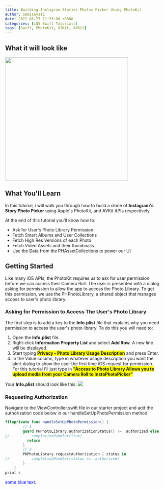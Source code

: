 ```yaml
---
title: Building Instagram Stories Photos Picker Using PhotoKit
author: Samisays11
date: 2022-06-27 11:33:00 +0800
categories: [iOS Swift Tutorials]
tags: [Swift, PhotoKit, UIKit, AVKit]
---
```


## What it will look like 
 <img src="/assets/lib/img/finalimg.sc.png" width="400" height="400">  


## What You'll Learn
In this tutorial, i will walk you through how to build a clone of **Instagram's Story Photo Picker** using Apple's PhotoKit, and AVKit APIs respectively.

At the end of this tutorial you'll know how to: 
* Ask for User's Photo Library Permission
* Fetch Smart Albums and User Collections
* Fetch High Res Versions of each Photo 
* Fetch Video Assets and their thumbnails
* Use the Data from the PHAssetCollections to power our UI

## Getting Started
Like many iOS APIs, the PhotoKit requires us to ask for user permission before we can access their Camera Roll. The user is presented with a dialog  asking for permission to allow the app to access the Photo Library. To get this permission, we use the PHPhotoLibrary, a shared object that manages access to user's photo library.

### Asking for Permission to Access The User's Photo Library 
The first step is to add a key to the **Info.plist** file that explains why you need permission to access the user's photo library.
To do this you will need to:
1. Open the **Info.plist** file.  
2. Right-click **Information Property List** and select **Add Row**. A new line will be displayed. 
3. Start typing <span style="background-color: #FFFF00">**Privacy - Photo Library Usage Description**</span> and press Enter. 
4. In the Value column, type in whatever usage description you want the alert dialog to show the user the first time iOS request for permission. For this tutorial i'll just type in <span style="background-color: #FFFF00">**"Access to Photo Library Allows you to upload media from your Camera Roll to InstaPhotoPicker"**</span>
 
Your **Info.plist** should look like this:
 <img src="/assets/lib/img/info.plist.sc.png">  


### Requesting Authorization
Navigate to the ViewController.swift file in our starter project and add the authorization code below in our handleSetUpPhotoPermission method

 
```swift
fileprivate func handleSetUpPhotoPermission() {
        // 1
        guard PHPhotoLibrary.authorizationStatus() != .authorized else {
//          completionHandler(true)
          return
        }
        // 2
        PHPhotoLibrary.requestAuthorization { status in
//          completionHandler(status == .authorized)
        }
    }
print s
```




<span style="color:blue">some blue text</span>.

